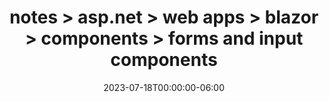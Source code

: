 ---
title: notes > asp.net > web apps > blazor > components > forms and input components
date: 2023-07-18T00:00:00-06:00
draft: false
weight: 1
---